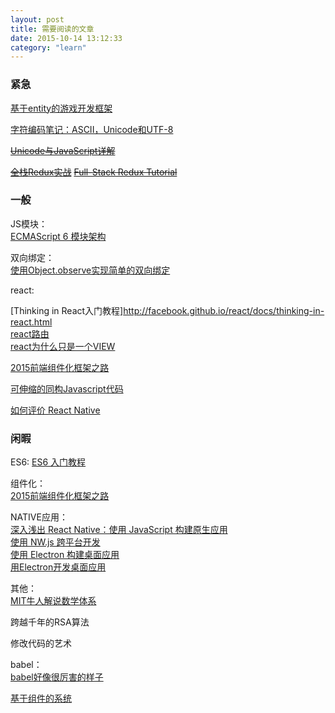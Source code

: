 ```yaml
---
layout: post
title: 需要阅读的文章
date: 2015-10-14 13:12:33
category: "learn"
--- 
```


###  紧急

[基于entity的游戏开发框架](http://blog.csdn.net/aisajiajiao/article/details/19011259)  

[字符编码笔记：ASCII，Unicode和UTF-8](http://www.ruanyifeng.com/blog/2007/10/ascii_unicode_and_utf-8.html)  

<del>[Unicode与JavaScript详解](http://www.ruanyifeng.com/blog/2014/12/unicode.html)</del>  

<del>[全栈Redux实战](http://blog.kazaff.me/2015/10/08/%5B%E8%AF%91%5D%E5%85%A8%E6%A0%88Redux%E5%AE%9E%E6%88%98/?hmsr=toutiao.io&utm_medium=toutiao.io&utm_source=toutiao.io)</del>
<del>[Full-Stack Redux Tutorial](http://teropa.info/blog/2015/09/10/full-stack-redux-tutorial.html)</del>

###  一般

JS模块：  
[ECMAScript 6 模块架构](http://zhuanlan.zhihu.com/FrontendMagazine/20238288)

双向绑定：  
[使用Object.observe实现简单的双向绑定](http://zhuanlan.zhihu.com/FrontendMagazine/20047033)

react:  

[Thinking in React入门教程]http://facebook.github.io/react/docs/thinking-in-react.html  
[react路由](https://github.com/rackt/react-router)  
[react为什么只是一个VIEW](http://rauchg.com/2015/pure-ui/)

[2015前端组件化框架之路](https://github.com/xufei/blog/issues/19)

[可伸缩的同构Javascript代码](http://efe.baidu.com/blog/isomorphic/)

[如何评价 React Native](http://www.zhihu.com/question/27852694)


###  闲暇

ES6:
[ES6 入门教程](http://es6.ruanyifeng.com/#docs/number)

组件化：  
[2015前端组件化框架之路](https://github.com/xufei/blog/issues/19)

NATIVE应用：  
[深入浅出 React Native：使用 JavaScript 构建原生应用](http://zhuanlan.zhihu.com/FrontendMagazine/19996445)  
[使用 NW.js 跨平台开发](http://zhuanlan.zhihu.com/FrontendMagazine/20070166)  
[使用 Electron 构建桌面应用](http://zhuanlan.zhihu.com/FrontendMagazine/20225295)  
[用Electron开发桌面应用](http://get.ftqq.com/7870.get/)  

其他：  
[MIT牛人解说数学体系](http://www.penglixun.com/study/science/mit_math_system.html?hmsr=toutiao.io&utm_medium=toutiao.io&utm_source=toutiao.io)  

跨越千年的RSA算法

修改代码的艺术

babel：  
[babel好像很厉害的样子](http://babeljs.io)  

[基于组件的系统](http://entity-systems.wikidot.com/)


